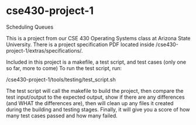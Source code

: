 # cse430-project-1 
Scheduling Queues

This is a project from our CSE 430 Operating Systems class at Arizona State University. 
There is a project specification PDF located inside /cse430-project-1/extras/specifications/.

Included in this project is a makefile, a test script, and test cases (only one so far, more to come)
To run the test script, run:

  /cse430-project-1/tools/testing/test_script.sh
  
The test script will call the makefile to build the project, then compare the test input/output to 
the expected output, show if there are any differences (and WHAT the differences are), then will 
clean up any files it created during the building and testing stages. Finally, it will give you a
score of how many test cases passed and how many failed.